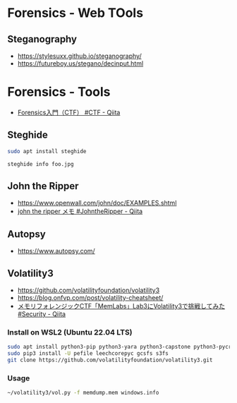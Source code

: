 # Forensics - Web TOols
## Steganography
- https://stylesuxx.github.io/steganography/
- https://futureboy.us/stegano/decinput.html
# Forensics - Tools
- [Forensics入門（CTF） #CTF - Qiita](https://qiita.com/knqyf263/items/6ebf06e27be7c48aab2e)
## Steghide
```zsh
sudo apt install steghide

steghide info foo.jpg
```
## John the Ripper
- https://www.openwall.com/john/doc/EXAMPLES.shtml
- [john the ripper メモ #JohntheRipper - Qiita](https://qiita.com/shorii-shelly/items/e259c609458e2402432b)
## Autopsy
- https://www.autopsy.com/
## Volatility3
- https://github.com/volatilityfoundation/volatility3
- https://blog.onfvp.com/post/volatility-cheatsheet/
- [メモリフォレンジックCTF「MemLabs」Lab3にVolatility3で挑戦してみた #Security - Qiita](https://qiita.com/kzzzkr23/items/618a226028bcddc7d495)
### Install on WSL2 (Ubuntu 22.04 LTS)
```zsh
sudo apt install python3-pip python3-yara python3-capstone python3-pycryptodome
sudo pip3 install -U pefile leechcorepyc gcsfs s3fs
git clone https://github.com/volatilityfoundation/volatility3.git
```
### Usage
```zsh
~/volatility3/vol.py -f memdump.mem windows.info
```
